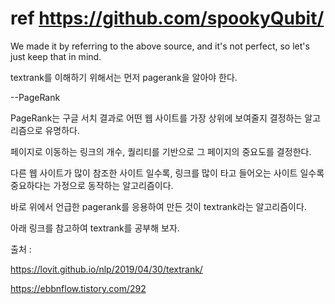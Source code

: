 # ref https://github.com/spookyQubit/

We made it by referring to the above source, and it's not perfect, so let's just keep that in mind.

textrank를 이해하기 위해서는 먼저 pagerank을 알아야 한다.


--PageRank

PageRank는 구글 서치 결과로 어떤 웹 사이트를 가장 상위에 보여줄지 결정하는 알고리즘으로 유명하다.

페이지로 이동하는 링크의 개수, 퀄리티를 기반으로 그 페이지의 중요도를 결정한다.

다른 웹 사이트가 많이 참조한 사이트 일수록, 링크를 많이 타고 들어오는 사이트 일수록 중요하다는 가정으로 동작하는 알고리즘이다.

바로 위에서 언급한 pagerank를 응용하여 만든 것이 textrank라는 알고리즘이다.

아래 링크를 참고하여 textrank를 공부해 보자.


출처 :

https://lovit.github.io/nlp/2019/04/30/textrank/

https://ebbnflow.tistory.com/292
